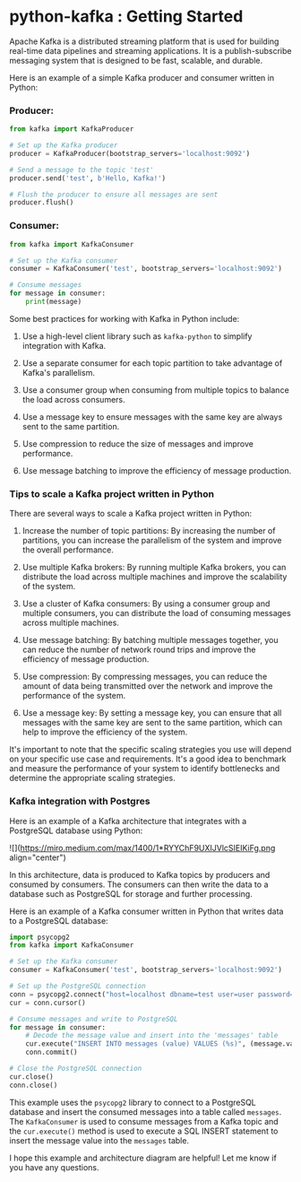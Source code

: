 # python-kafka : Getting Started

Apache Kafka is a distributed streaming platform that is used for building real-time data pipelines and streaming applications. It is a publish-subscribe messaging system that is designed to be fast, scalable, and durable.

Here is an example of a simple Kafka producer and consumer written in Python:

### Producer:

```python
from kafka import KafkaProducer

# Set up the Kafka producer
producer = KafkaProducer(bootstrap_servers='localhost:9092')

# Send a message to the topic 'test'
producer.send('test', b'Hello, Kafka!')

# Flush the producer to ensure all messages are sent
producer.flush()
```

### Consumer:

```python
from kafka import KafkaConsumer

# Set up the Kafka consumer
consumer = KafkaConsumer('test', bootstrap_servers='localhost:9092')

# Consume messages
for message in consumer:
    print(message)
```

Some best practices for working with Kafka in Python include:

1.  Use a high-level client library such as `kafka-python` to simplify integration with Kafka.
    
2.  Use a separate consumer for each topic partition to take advantage of Kafka's parallelism.
    
3.  Use a consumer group when consuming from multiple topics to balance the load across consumers.
    
4.  Use a message key to ensure messages with the same key are always sent to the same partition.
    
5.  Use compression to reduce the size of messages and improve performance.
    
6.  Use message batching to improve the efficiency of message production.
    

### Tips to scale a Kafka project written in Python

There are several ways to scale a Kafka project written in Python:

1.  Increase the number of topic partitions: By increasing the number of partitions, you can increase the parallelism of the system and improve the overall performance.
    
2.  Use multiple Kafka brokers: By running multiple Kafka brokers, you can distribute the load across multiple machines and improve the scalability of the system.
    
3.  Use a cluster of Kafka consumers: By using a consumer group and multiple consumers, you can distribute the load of consuming messages across multiple machines.
    
4.  Use message batching: By batching multiple messages together, you can reduce the number of network round trips and improve the efficiency of message production.
    
5.  Use compression: By compressing messages, you can reduce the amount of data being transmitted over the network and improve the performance of the system.
    
6.  Use a message key: By setting a message key, you can ensure that all messages with the same key are sent to the same partition, which can help to improve the efficiency of the system.
    

It's important to note that the specific scaling strategies you use will depend on your specific use case and requirements. It's a good idea to benchmark and measure the performance of your system to identify bottlenecks and determine the appropriate scaling strategies.

### Kafka integration with Postgres

Here is an example of a Kafka architecture that integrates with a PostgreSQL database using Python:

![](https://miro.medium.com/max/1400/1*RYYChF9UXIJVlcSIEIKiFg.png align="center")

In this architecture, data is produced to Kafka topics by producers and consumed by consumers. The consumers can then write the data to a database such as PostgreSQL for storage and further processing.

Here is an example of a Kafka consumer written in Python that writes data to a PostgreSQL database:

```python
import psycopg2
from kafka import KafkaConsumer

# Set up the Kafka consumer
consumer = KafkaConsumer('test', bootstrap_servers='localhost:9092')

# Set up the PostgreSQL connection
conn = psycopg2.connect("host=localhost dbname=test user=user password=password")
cur = conn.cursor()

# Consume messages and write to PostgreSQL
for message in consumer:
    # Decode the message value and insert into the 'messages' table
    cur.execute("INSERT INTO messages (value) VALUES (%s)", (message.value.decode(),))
    conn.commit()

# Close the PostgreSQL connection
cur.close()
conn.close()
```

This example uses the `psycopg2` library to connect to a PostgreSQL database and insert the consumed messages into a table called `messages`. The `KafkaConsumer` is used to consume messages from a Kafka topic and the `cur.execute()` method is used to execute a SQL INSERT statement to insert the message value into the `messages` table.

I hope this example and architecture diagram are helpful! Let me know if you have any questions.